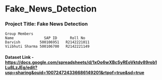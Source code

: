 # Fake_News_Detection

### Project Title: Fake News Detection
```
Group Members
Name	          SAP ID	  Roll No
Darvish	        500106951	R2142221011
Viibhuti Sharma	500106700	R2142221149
```
#### Dataset Link - https://docs.google.com/spreadsheets/d/1xOo6wXBcSyREoVktdv89rob1Lu8LzJEg/edit?usp=sharing&ouid=100724724336686149201&rtpof=true&sd=true
